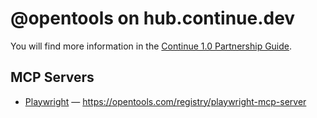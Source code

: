 # @opentools on hub.continue.dev

You will find more information in the [Continue 1.0 Partnership Guide](https://continuedev.notion.site/Continue-1-0-Partnership-Guide-1811d55165f7802686fcd0b70464e778).

## MCP Servers

- [Playwright](./blocks/public/playwright-mcp-server.yaml) — https://opentools.com/registry/playwright-mcp-server

